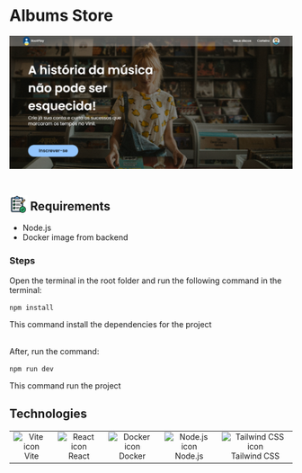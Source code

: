 # Albums Store
![Home Album Store](image-1.png)

## <img src="image.png" width="32" height="32" alt="Icon" style="vertical-align:bottom; margin-top:15px;" > Requirements

- Node.js
- Docker image from backend

### Steps

Open the terminal in the root folder and run the following command in the terminal:

```
npm install 
```
This command install the dependencies for the project 

<br>
After, run the command:

```
npm run dev
```
This command run the project

## Technologies

<table style="border:none;">
  <tr>
    <td style="text-align:center; border:none;"><img src="https://cdn.jsdelivr.net/gh/devicons/devicon@latest/icons/vitejs/vitejs-original.svg" width="32" height="32" alt="Vite icon"><br>Vite</td>
    <td style="text-align:center; border:none;"><img src="https://cdn.jsdelivr.net/gh/devicons/devicon@latest/icons/react/react-original.svg" width="32" height="32" alt="React icon"><br>React</td>
    <td style="text-align:center; border:none;"><img src="https://cdn.jsdelivr.net/gh/devicons/devicon@latest/icons/docker/docker-original.svg" width="32" height="32" alt="Docker icon"><br>Docker</td>
    <td style="text-align:center; border:none;"><img src="https://cdn.jsdelivr.net/gh/devicons/devicon@latest/icons/nodejs/nodejs-original.svg" width="32" height="32" alt="Node.js icon"><br>Node.js</td>
    <td style="text-align:center; border:none;"><img src="https://cdn.jsdelivr.net/gh/devicons/devicon@latest/icons/tailwindcss/tailwindcss-original.svg" width="32" height="32" alt="Tailwind CSS icon"><br>Tailwind CSS</td>
  </tr>
</table>
